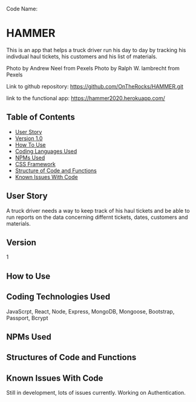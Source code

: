 Code Name: 

# HAMMER

This is an app that helps a truck driver run his day to day by tracking his indivdual haul tickets, his customers and his list of materials.

Photo by Andrew Neel from Pexels Photo by Ralph W. lambrecht from Pexels

Link to github repository: https://github.com/OnTheRocks/HAMMER.git

link to the functional app: https://hammer2020.herokuapp.com/

## Table of Contents
* [User Story](#user-story)
* [Version 1.0](#version-1.0)
* [How To Use](#how-to-use)
* [Coding Languages Used](#coding-languages-used)
* [NPMs Used](#npms-used)
* [CSS Framework](#css-framework)
* [Structure of Code and Functions](#structure-of-code-and-functions)
* [Known Issues With Code](#known-issues-with-code)

## User Story
A truck driver needs a way to keep track of his haul tickets and be able to run reports on the data concerning differnt tickets, dates, customers and materials.

## Version
1

## How to Use

## Coding Technologies Used
  JavaScrpt, React, Node, Express, MongoDB, Mongoose, Bootstrap, Passport, Bcrypt

## NPMs Used

## Structures of Code and Functions

## Known Issues With Code

Still in development, lots of issues currently.  Working on Authentication.


